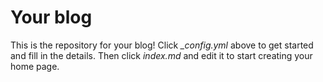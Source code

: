 # Your blog

This is the repository for your blog! Click _\_config.yml_ above to get started and fill in the details. Then click _index.md_ and edit it to start creating your home page.

